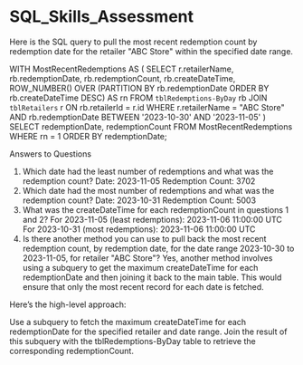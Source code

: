 # SQL_Skills_Assessment

Here is the SQL query to pull the most recent redemption count by redemption date for the retailer "ABC Store" within the specified date range.

WITH MostRecentRedemptions AS (
  SELECT
    r.retailerName,
    rb.redemptionDate,
    rb.redemptionCount,
    rb.createDateTime,
    ROW_NUMBER() OVER (PARTITION BY rb.redemptionDate ORDER BY rb.createDateTime DESC) AS rn
  FROM
    `tblRedemptions-ByDay` rb
  JOIN
    `tblRetailers` r
  ON
    rb.retailerId = r.id
  WHERE
    r.retailerName = "ABC Store"
    AND rb.redemptionDate BETWEEN '2023-10-30' AND '2023-11-05'
)
SELECT
  redemptionDate,
  redemptionCount
FROM
  MostRecentRedemptions
WHERE
  rn = 1
ORDER BY
  redemptionDate;

Answers to Questions  

1. Which date had the least number of redemptions and what was the redemption count?
Date: 2023-11-05
Redemption Count: 3702
2. Which date had the most number of redemptions and what was the redemption count?
Date: 2023-10-31
Redemption Count: 5003
3. What was the createDateTime for each redemptionCount in questions 1 and 2?
For 2023-11-05 (least redemptions): 2023-11-06 11:00:00 UTC
For 2023-10-31 (most redemptions): 2023-11-06 11:00:00 UTC
4. Is there another method you can use to pull back the most recent redemption count, by redemption date, for the date range 2023-10-30 to 2023-11-05, for retailer "ABC Store"?
Yes, another method involves using a subquery to get the maximum createDateTime for each redemptionDate and then joining it back to the main table. This would ensure that only the most recent record for each date is fetched.

Here’s the high-level approach:

Use a subquery to fetch the maximum createDateTime for each redemptionDate for the specified retailer and date range.
Join the result of this subquery with the tblRedemptions-ByDay table to retrieve the corresponding redemptionCount.
